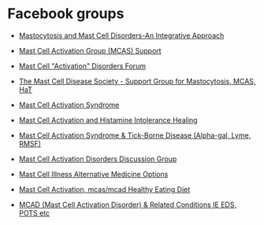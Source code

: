 # Facebook groups

* [Mastocytosis and Mast Cell Disorders-An Integrative Approach](https://www.facebook.com/groups/486532874778463) <!-- 23K members -->

* [Mast Cell Activation Group (MCAS) Support](https://www.facebook.com/groups/267141288287526/) <!-- 8K members -->

* [Mast Cell "Activation" Disorders Forum](https://www.facebook.com/groups/1489732487968980/)

* [The Mast Cell Disease Society - Support Group for Mastocytosis, MCAS, HaT](https://www.facebook.com/groups/tmsforacure/)

* [Mast Cell Activation Syndrome](https://www.facebook.com/groups/401338697155410/)

* [Mast Cell Activation and Histamine Intolerance Healing](https://www.facebook.com/groups/258976605297222)

* [Mast Cell Activation Syndrome & Tick-Borne Disease (Alpha-gal, Lyme, RMSF)](https://www.facebook.com/groups/MastCellandTickBorneDiseaseAwarness/)

* [Mast Cell Activation Disorders Discussion Group](https://www.facebook.com/groups/MastCellActivationDisordersDiscussionGroup/)

* [Mast Cell Illness Alternative Medicine Options](https://www.facebook.com/groups/180077452771502/)

* [Mast Cell Activation, mcas/mcad Healthy Eating Diet](https://www.facebook.com/groups/mastcellmcad/)

* [MCAD (Mast Cell Activation Disorder) & Related Conditions IE EDS, POTS etc](https://www.facebook.com/groups/207077049364043/)
